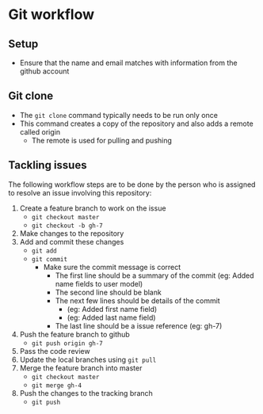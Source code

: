 # Git workflow

## Setup
* Ensure that the name and email matches with information from the github account

## Git clone
* The ```git clone``` command typically needs to be run only once
* This command creates a copy of the repository and also adds a remote called origin
  * The remote is used for pulling and pushing

## Tackling issues
The following workflow steps are to be done by the person who is assigned to resolve an issue involving this repository:
 1. Create a feature branch to work on the issue
    * ```git checkout master```
    * ```git checkout -b gh-7```
 2. Make changes to the repository
 3. Add and commit these changes
    * ```git add```
    * ```git commit```
      * Make sure the commit message is correct
        * The first line should be a summary of the commit (eg: Added name fields to user model)
        * The second line should be blank
        * The next few lines should be details of the commit
          * (eg: Added first name field)
          * (eg: Added last name field)
        * The last line should be a issue reference (eg: gh-7)
 4. Push the feature branch to github
    * ```git push origin gh-7```
 5. Pass the code review
 6. Update the local branches using ```git pull```
 7. Merge the feature branch into master
    * ```git checkout master```
    * ```git merge gh-4```
 8. Push the changes to the tracking branch
    * ```git push```
